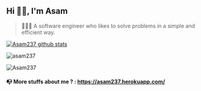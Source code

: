 <h2 align="left">
Hi 👋🏾, I'm Asam
</h2>

<blockquote align="left">
👨🏾‍💻 A software engineer who likes to solve problems in a simple and efficient way.
</blockquote>

[![Asam237 github stats](https://github-readme-stats.vercel.app/api?username=Asam237&count_private=true&show_icons=true&theme=radical&hide_rank=false)](https://github.com/Asam237/github-readme-stats)

<p align="left">
  <img src="https://github-readme-stats.vercel.app/api/top-langs?username=asam237&show_icons=true&locale=en&layout=compact" alt="asam237" />
</p>


<p><img align="center" src="https://github-readme-streak-stats.herokuapp.com/?user=Asam237&theme=tokyonight" alt="Asam237" /></p>

<h4>
📭 More stuffs about me ? : <a href="https://asam237.herokuapp.com/">https://asam237.herokuapp.com/</a>
</h4>
